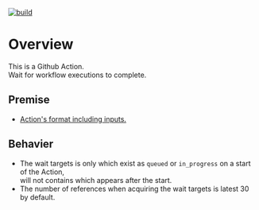 [![build](https://github.com/begyyal/act_await_wf_execution/actions/workflows/build.yml/badge.svg?branch=master)](https://github.com/begyyal/act_await_wf_execution/actions/workflows/build.yml)

# Overview

This is a Github Action.  
Wait for workflow executions to complete.  

## Premise

- [Action's format including inputs.](https://github.com/begyyal/act_sequential_execution/blob/master/action.yml)

## Behavier

- The wait targets is only which exist as `queued` or `in_progress` on a start of the Action,  
will not contains which appears after the start.
- The number of references when acquiring the wait targets is latest 30 by default.
